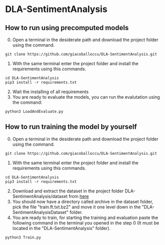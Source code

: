 # DLA-SentimentAnalysis

## How to run using precomputed models
0. Open a terminal in the desiderate path and download the project folder using the command.   
```
git clone https://github.com/giacoballoccu/DLA-SentimentAnalysis.git
```
1. With the same terminal enter the project folder and install the requirements using this commands. 
```
cd DLA-SentimentAnalysis
pip3 install -r requirements.txt
```
2. Wait the installing of all requirements
3. You are ready to evaluate the models, you can run the evalutation using the command:  
```
python3 LoadAndEvaluate.py
```
## How to run training the model by yourself
0. Open a terminal in the desiderate path and download the project folder using the command.  
``` 
git clone https://github.com/giacoballoccu/DLA-SentimentAnalysis.git
```
1. With the same terminal enter the project folder and install the requirements using this commands. 
```
cd DLA-SentimentAnalysis
pip3 install -r requirements.txt
```
2. Download and extract the dataset in the project folder DLA-SentimentAnalysis/dataset from [here](https://www.kaggle.com/bittlingmayer/amazonreviews) 
3. You should now have a directory called archive in the dataset folder, pick the file "train.ft.txt.bz2" and move it one level down in the "DLA-SentimentAnalysisDataset" folder. 
4. You are ready to train, for starting the training and evaluation paste the following command in the terminal you opened in the step 0 (It must be located in the "DLA-SentimentAnalysis" folder). 
```
python3 Train.py
```  
